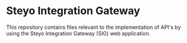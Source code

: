 # Steyo Integration Gateway
This repository contains files relevant to the implementation of API's by using the Steyo Integration Gateway (SIG) web application.
